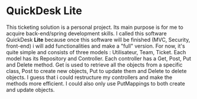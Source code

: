 # QuickDesk Lite

This ticketing solution is a personal project. Its main purpose is for me to acquire back-end/spring development skills.
I called this software QuickDesk __Lite__ because once this software will be finished (MVC, Security, front-end) i will add functionalities
and make a "full" version.
For now, it's quite simple and consists of three models : Utilisateur, Team, Ticket. Each model has its Repository and Controller.
Each controller has a Get, Post, Put and Delete method. Get is used to retrieve all the objects from a specific class, Post to create new objects,
Put to update them and Delete to delete objects. I guess that i could restructure my controllers and make the methods more efficient. I could also only use
PutMappings to both create and update objects.